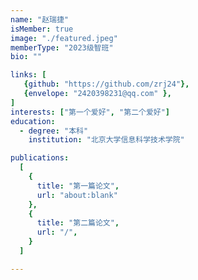 ```yaml
---
name: "赵瑞捷"
isMember: true
image: "./featured.jpeg"
memberType: "2023级智班"
bio: ""

links: [
   {github: "https://github.com/zrj24"},
   {envelope: "2420398231@qq.com" },
]
interests: ["第一个爱好", "第二个爱好"]
education:
  - degree: "本科"
    institution: "北京大学信息科学技术学院"

publications:
  [
    {
      title: "第一篇论文",
      url: "about:blank"
    },
    {
      title: "第二篇论文",
      url: "/",
    }
  ]

---
```


